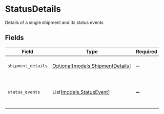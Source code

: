 # StatusDetails

Details of a single shipment and its status events


## Fields

| Field                                                            | Type                                                             | Required                                                         | Description                                                      |
| ---------------------------------------------------------------- | ---------------------------------------------------------------- | ---------------------------------------------------------------- | ---------------------------------------------------------------- |
| `shipment_details`                                               | [Optional[models.ShipmentDetails]](../models/shipmentdetails.md) | :heavy_minus_sign:                                               | Single shipment details                                          |
| `status_events`                                                  | List[[models.StatusEvent](../models/statusevent.md)]             | :heavy_minus_sign:                                               | List of status events for the shipment.                          |